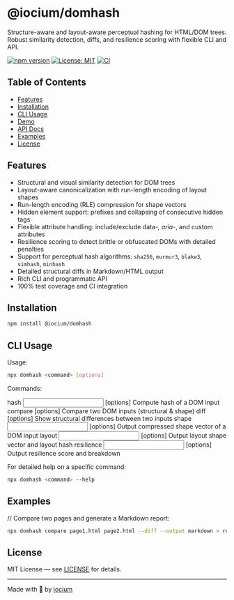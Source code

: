 # @iocium/domhash

Structure-aware and layout-aware perceptual hashing for HTML/DOM trees. Robust similarity detection, diffs, and resilience scoring with flexible CLI and API.

[![npm version](https://badge.fury.io/js/%40iocium%2Fdomhash.svg)](https://www.npmjs.com/package/@iocium/domhash) [![License: MIT](https://img.shields.io/badge/License-MIT-yellow.svg)](https://opensource.org/licenses/MIT) [![CI](https://github.com/iocium/domhash/actions/workflows/test.yml/badge.svg)](https://github.com/iocium/domhash/actions)

## Table of Contents

- [Features](#features)
- [Installation](#installation)
- [CLI Usage](#cli-usage)
- [Demo](https://iocium.github.io/domhash)
- [API Docs](https://iocium.github.io/domhash/api)
- [Examples](#examples)
- [License](#license)

## Features

- Structural and visual similarity detection for DOM trees
- Layout-aware canonicalization with run-length encoding of layout shapes
- Run-length encoding (RLE) compression for shape vectors
- Hidden element support: prefixes and collapsing of consecutive hidden tags
- Flexible attribute handling: include/exclude data-*, aria-*, and custom attributes
- Resilience scoring to detect brittle or obfuscated DOMs with detailed penalties
- Support for perceptual hash algorithms: `sha256`, `murmur3`, `blake3`, `simhash`, `minhash`
- Detailed structural diffs in Markdown/HTML output
- Rich CLI and programmatic API
- 100% test coverage and CI integration

## Installation

```bash
npm install @iocium/domhash
```

## CLI Usage

Usage:
```bash
npx domhash <command> [options]
```

Commands:

  hash <input> [options]                Compute hash of a DOM input
  compare <inputA> <inputB> [options]   Compare two DOM inputs (structural & shape)
  diff <inputA> <inputB> [options]      Show structural differences between two inputs
  shape <input> [options]               Output compressed shape vector of a DOM input
  layout <input> [options]              Output layout shape vector and layout hash
  resilience <input> [options]          Output resilience score and breakdown

For detailed help on a specific command:

```bash
npx domhash <command> --help
```


## Examples

// Compare two pages and generate a Markdown report:

```bash
npx domhash compare page1.html page2.html --diff --output markdown > report.md
```

## License

MIT License — see [LICENSE](LICENSE) for details.

---

Made with 💙 by [iocium](https://github.com/iocium)